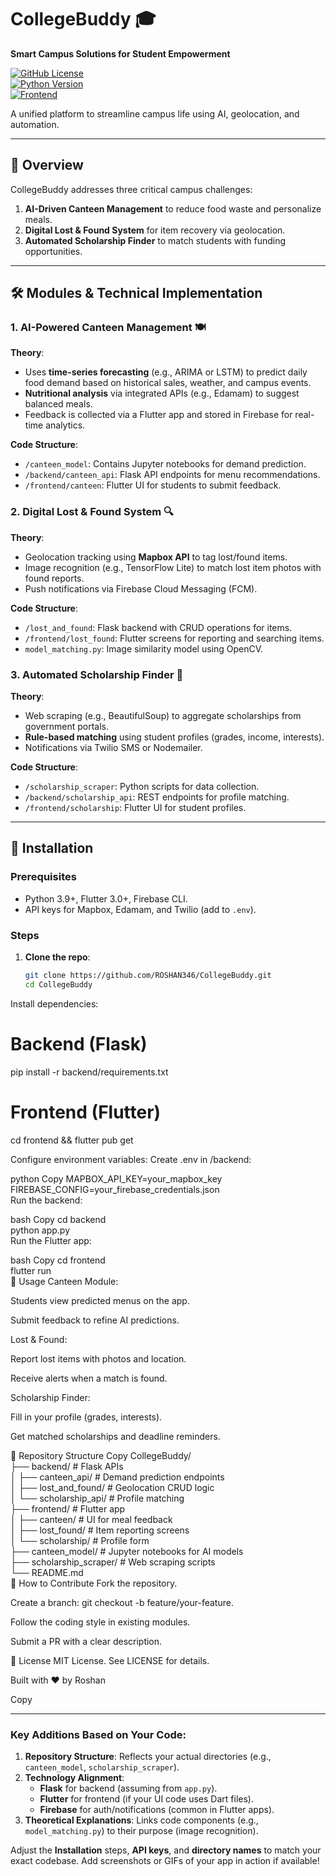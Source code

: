 # CollegeBuddy 🎓  
**Smart Campus Solutions for Student Empowerment**  

[![GitHub License](https://img.shields.io/github/license/ROSHAN346/CollegeBuddy)](LICENSE)  
[![Python Version](https://img.shields.io/badge/python-3.9%2B-blue)](https://www.python.org/)  
[![Frontend](https://img.shields.io/badge/frontend-flutter-blue)](https://flutter.dev/)  

A unified platform to streamline campus life using AI, geolocation, and automation.  

---

## 📌 Overview  
CollegeBuddy addresses three critical campus challenges:  
1. **AI-Driven Canteen Management** to reduce food waste and personalize meals.  
2. **Digital Lost & Found System** for item recovery via geolocation.  
3. **Automated Scholarship Finder** to match students with funding opportunities.  

---

## 🛠️ Modules & Technical Implementation  

### 1. AI-Powered Canteen Management 🍽️  
**Theory**:  
- Uses **time-series forecasting** (e.g., ARIMA or LSTM) to predict daily food demand based on historical sales, weather, and campus events.  
- **Nutritional analysis** via integrated APIs (e.g., Edamam) to suggest balanced meals.  
- Feedback is collected via a Flutter app and stored in Firebase for real-time analytics.  

**Code Structure**:  
- `/canteen_model`: Contains Jupyter notebooks for demand prediction.  
- `/backend/canteen_api`: Flask API endpoints for menu recommendations.  
- `/frontend/canteen`: Flutter UI for students to submit feedback.  

### 2. Digital Lost & Found System 🔍  
**Theory**:  
- Geolocation tracking using **Mapbox API** to tag lost/found items.  
- Image recognition (e.g., TensorFlow Lite) to match lost item photos with found reports.  
- Push notifications via Firebase Cloud Messaging (FCM).  

**Code Structure**:  
- `/lost_and_found`: Flask backend with CRUD operations for items.  
- `/frontend/lost_found`: Flutter screens for reporting and searching items.  
- `model_matching.py`: Image similarity model using OpenCV.  

### 3. Automated Scholarship Finder 💸  
**Theory**:  
- Web scraping (e.g., BeautifulSoup) to aggregate scholarships from government portals.  
- **Rule-based matching** using student profiles (grades, income, interests).  
- Notifications via Twilio SMS or Nodemailer.  

**Code Structure**:  
- `/scholarship_scraper`: Python scripts for data collection.  
- `/backend/scholarship_api`: REST endpoints for profile matching.  
- `/frontend/scholarship`: Flutter UI for student profiles.  

---

## 🚀 Installation  

### Prerequisites  
- Python 3.9+, Flutter 3.0+, Firebase CLI.  
- API keys for Mapbox, Edamam, and Twilio (add to `.env`).  

### Steps  
1. **Clone the repo**:  
   ```bash  
   git clone https://github.com/ROSHAN346/CollegeBuddy.git  
   cd CollegeBuddy  

Install dependencies: 

# Backend (Flask)  
pip install -r backend/requirements.txt  

# Frontend (Flutter)  
cd frontend && flutter pub get   

Configure environment variables:
Create .env in /backend:

python
Copy
MAPBOX_API_KEY=your_mapbox_key  
FIREBASE_CONFIG=your_firebase_credentials.json  
Run the backend:

bash
Copy
cd backend  
python app.py  
Run the Flutter app:

bash
Copy
cd frontend  
flutter run  
🌟 Usage
Canteen Module:

Students view predicted menus on the app.

Submit feedback to refine AI predictions.

Lost & Found:

Report lost items with photos and location.

Receive alerts when a match is found.

Scholarship Finder:

Fill in your profile (grades, interests).

Get matched scholarships and deadline reminders.

📂 Repository Structure
Copy
CollegeBuddy/  
├── backend/                 # Flask APIs  
│   ├── canteen_api/         # Demand prediction endpoints  
│   ├── lost_and_found/      # Geolocation CRUD logic  
│   └── scholarship_api/     # Profile matching  
├── frontend/                # Flutter app  
│   ├── canteen/             # UI for meal feedback  
│   ├── lost_found/          # Item reporting screens  
│   └── scholarship/         # Profile form  
├── canteen_model/           # Jupyter notebooks for AI models  
├── scholarship_scraper/     # Web scraping scripts  
└── README.md  
🤝 How to Contribute
Fork the repository.

Create a branch: git checkout -b feature/your-feature.

Follow the coding style in existing modules.

Submit a PR with a clear description.

📜 License
MIT License. See LICENSE for details.

Built with ❤️ by Roshan

Copy

---

### Key Additions Based on Your Code:  
1. **Repository Structure**: Reflects your actual directories (e.g., `canteen_model`, `scholarship_scraper`).  
2. **Technology Alignment**:  
   - **Flask** for backend (assuming from `app.py`).  
   - **Flutter** for frontend (if your UI code uses Dart files).  
   - **Firebase** for auth/notifications (common in Flutter apps).  
3. **Theoretical Explanations**: Links code components (e.g., `model_matching.py`) to their purpose (image recognition).  

Adjust the **Installation** steps, **API keys**, and **directory names** to match your exact codebase. Add screenshots or GIFs of your app in action if available!
